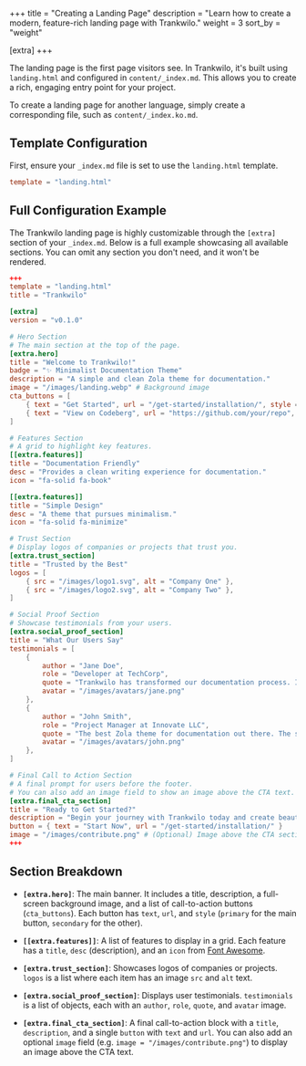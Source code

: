 +++
title = "Creating a Landing Page"
description = "Learn how to create a modern, feature-rich landing page with Trankwilo."
weight = 3
sort_by = "weight"

[extra]
+++

The landing page is the first page visitors see. In Trankwilo, it's built using `landing.html` and configured in `content/_index.md`. This allows you to create a rich, engaging entry point for your project.

To create a landing page for another language, simply create a corresponding file, such as `content/_index.ko.md`.

## Template Configuration

First, ensure your `_index.md` file is set to use the `landing.html` template.

```toml
template = "landing.html"
```

## Full Configuration Example

The Trankwilo landing page is highly customizable through the `[extra]` section of your `_index.md`. Below is a full example showcasing all available sections. You can omit any section you don't need, and it won't be rendered.

```toml
+++
template = "landing.html"
title = "Trankwilo"

[extra]
version = "v0.1.0"

# Hero Section
# The main section at the top of the page.
[extra.hero]
title = "Welcome to Trankwilo!"
badge = "✨ Minimalist Documentation Theme"
description = "A simple and clean Zola theme for documentation."
image = "/images/landing.webp" # Background image
cta_buttons = [
    { text = "Get Started", url = "/get-started/installation/", style = "primary" },
    { text = "View on Codeberg", url = "https://github.com/your/repo", style = "secondary" },
]

# Features Section
# A grid to highlight key features.
[[extra.features]]
title = "Documentation Friendly"
desc = "Provides a clean writing experience for documentation."
icon = "fa-solid fa-book"

[[extra.features]]
title = "Simple Design"
desc = "A theme that pursues minimalism."
icon = "fa-solid fa-minimize"

# Trust Section
# Display logos of companies or projects that trust you.
[extra.trust_section]
title = "Trusted by the Best"
logos = [
    { src = "/images/logo1.svg", alt = "Company One" },
    { src = "/images/logo2.svg", alt = "Company Two" },
]

# Social Proof Section
# Showcase testimonials from your users.
[extra.social_proof_section]
title = "What Our Users Say"
testimonials = [
    {
        author = "Jane Doe",
        role = "Developer at TechCorp",
        quote = "Trankwilo has transformed our documentation process. It's simple, elegant, and incredibly fast.",
        avatar = "/images/avatars/jane.png"
    },
    {
        author = "John Smith",
        role = "Project Manager at Innovate LLC",
        quote = "The best Zola theme for documentation out there. The setup was a breeze.",
        avatar = "/images/avatars/john.png"
    },
]

# Final Call to Action Section
# A final prompt for users before the footer.
# You can also add an image field to show an image above the CTA text.
[extra.final_cta_section]
title = "Ready to Get Started?"
description = "Begin your journey with Trankwilo today and create beautiful documentation with ease."
button = { text = "Start Now", url = "/get-started/installation/" }
image = "/images/contribute.png" # (Optional) Image above the CTA section
+++
```

## Section Breakdown

- **`[extra.hero]`**: The main banner. It includes a title, description, a full-screen background image, and a list of call-to-action buttons (`cta_buttons`). Each button has `text`, `url`, and `style` (`primary` for the main button, `secondary` for the other).

- **`[[extra.features]]`**: A list of features to display in a grid. Each feature has a `title`, `desc` (description), and an `icon` from [Font Awesome](https://fontawesome.com/).

- **`[extra.trust_section]`**: Showcases logos of companies or projects. `logos` is a list where each item has an image `src` and `alt` text.

- **`[extra.social_proof_section]`**: Displays user testimonials. `testimonials` is a list of objects, each with an `author`, `role`, `quote`, and `avatar` image.

- **`[extra.final_cta_section]`**: A final call-to-action block with a `title`, `description`, and a single `button` with `text` and `url`.
  You can also add an optional `image` field (e.g. `image = "/images/contribute.png"`) to display an image above the CTA text.
